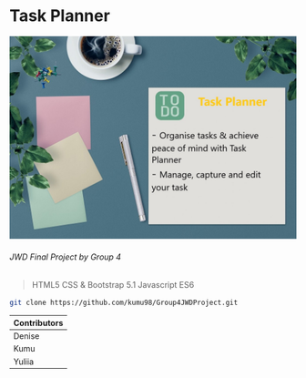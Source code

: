 <!-- Title -->
# Task Planner 
![TaskPlanner Logo](./images/todolist.jpg)

###### _JWD Final Project by Group 4_

>HTML5 CSS & Bootstrap 5.1 Javascript ES6


```bash
git clone https://github.com/kumu98/Group4JWDProject.git
```
|   Contributors    |   
|   ----    |    
|   Denise  |    
|   Kumu    |    
|   Yuliia  |     




